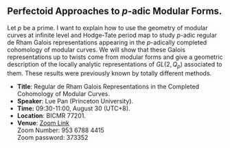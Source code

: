 <head>
    <script src="https://cdn.mathjax.org/mathjax/latest/MathJax.js?config=TeX-AMS-MML_HTMLorMML" type="text/javascript"></script>
    <script type="text/x-mathjax-config">
        MathJax.Hub.Config({
            tex2jax: {
            skipTags: ['script', 'noscript', 'style', 'textarea', 'pre'],
            inlineMath: [['$','$']]
            }
        });
    </script>
</head>


## Perfectoid Approaches to _p_-adic Modular Forms.

Let _p_ be a prime. I want to explain how to use the geometry of modular curves at infinite level and Hodge-Tate period map to study _p_-adic regular de Rham Galois representations appearing in the _p_-adically completed cohomology of modular curves. We will show that these Galois representations up to twists come from modular forms and give a geometric description of the locally analytic representations of $GL(2, Q_p)$ associated to them. These results were previously known by totally different methods.

  - **Title**: Regular de Rham Galois Representations in the Completed Cohomology of Modular Curves.
  - **Speaker**: Lue Pan (Princeton University).
  - **Time:** 09:30-11:00, August 30 (UTC+8).
  - **Location**: BICMR 77201.
  - **Venue**: [Zoom Link](https://zoom.us/j/95367884415?pwd=eXpRdzkvTWplYjB6c0g0RDRGWGhnZz09) <br/> Zoom Number: 953 6788 4415 <br/> Zoom password: 373352